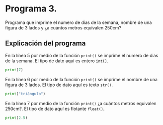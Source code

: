 # Programa 3. 
Programa que imprime el numero de dias de la semana, nombre de una figura de 3 lados y ¿a cuántos metros equivalen 250cm?
## Explicación del programa 
En la línea 5 por medio de la función `print()` se imprime el numero de dias de la semana. El tipo de dato aquí es entero `int()`.
```python
print(7)
```

En la línea 6  por medio de la función `print()` se imprime el nombre de una figura de 3 lados. El tipo de dato aquí es texto `str()`.
```python
print("triángulo")
```

En la línea 7  por medio de la función `print()` ¿a cuántos metros equivalen 250cm?. El tipo de dato aquí es flotante `float()`.
```python
print(2.5)
```
